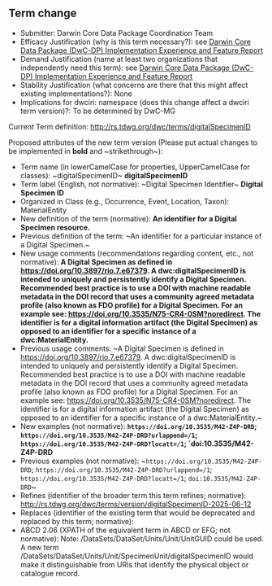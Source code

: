 ## Term change

* Submitter: Darwin Core Data Package Coordination Team
* Efficacy Justification (why is this term necessary?): see [Darwin Core Data Package (DwC-DP) Implementation Experience and Feature Report](https://gbif.github.io/dwc-dp/docs/dwc_dp_implementation_feature_reports.pdf)
* Demand Justification (name at least two organizations that independently need this term): see [Darwin Core Data Package (DwC-DP) Implementation Experience and Feature Report](https://gbif.github.io/dwc-dp/docs/dwc_dp_implementation_feature_reports.pdf)
* Stability Justification (what concerns are there that this might affect existing implementations?): None
* Implications for dwciri: namespace (does this change affect a dwciri term version)?: To be determined by DwC-MG

Current Term definition: http://rs.tdwg.org/dwc/terms/digitalSpecimenID

Proposed attributes of the new term version (Please put actual changes to be implemented in **bold** and ~strikethrough~):

* Term name (in lowerCamelCase for properties, UpperCamelCase for classes): ~digitalSpecimenID~ **digitalSpecimenID**
* Term label (English, not normative): ~Digital Specimen Identifier~ **Digital Specimen ID**
* Organized in Class (e.g., Occurrence, Event, Location, Taxon): MaterialEntity
* New definition of the term (normative): **An identifier for a Digital Specimen resource.**
* Previous definition of the term: ~An identifier for a particular instance of a Digital Specimen.~
* New usage comments (recommendations regarding content, etc., not normative): **A Digital Specimen as defined in https://doi.org/10.3897/rio.7.e67379. A dwc:digitalSpecimenID is intended to uniquely and persistently identify a Digital Specimen. Recommended best practice is to use a DOI with machine readable metadata in the DOI record that uses a community agreed metadata profile (also known as FDO profile) for a Digital Specimen. For an example see: https://doi.org/10.3535/N75-CR4-0SM?noredirect. The identifier is for a digital information artifact (the Digital Specimen) as opposed to an identifier for a specific instance of a dwc:MaterialEntity.** 
* Previous usage comments: ~A Digital Specimen is defined in https://doi.org/10.3897/rio.7.e67379. A dwc:digitalSpecimenID is intended to uniquely and persistently identify a Digital Specimen. Recommended best practice is to use a DOI with machine readable metadata in the DOI record that uses a community agreed metadata profile (also known as FDO profile) for a Digital Specimen. For an example see: https://doi.org/10.3535/N75-CR4-0SM?noredirect. The identifier is for a digital information artifact (the Digital Specimen) as opposed to an identifier for a specific instance of a dwc:MaterialEntity.~
* New examples (not normative): **`https://doi.org/10.3535/M42-Z4P-DRD`; `https://doi.org/10.3535/M42-Z4P-DRD?urlappend=/1`; `https://doi.org/10.3535/M42-Z4P-DRD?locatt=/1`; `doi:10.3535/M42-Z4P-DRD**
* Previous examples (not normative): ~`https://doi.org/10.3535/M42-Z4P-DRD`; `https://doi.org/10.3535/M42-Z4P-DRD?urlappend=/1`; `https://doi.org/10.3535/M42-Z4P-DRD?locatt=/1`; `doi:10.3535/M42-Z4P-DRD`~
* Refines (identifier of the broader term this term refines; normative): http://rs.tdwg.org/dwc/terms/version/digitalSpecimenID-2025-06-12
* Replaces (identifier of the existing term that would be deprecated and replaced by this term; normative): 
* ABCD 2.06 (XPATH of the equivalent term in ABCD or EFG; not normative): Note: /DataSets/DataSet/Units/Unit/UnitGUID could be used. A new term /DataSets/DataSet/Units/Unit/SpecimenUnit/digitalSpecimenID would make it distinguishable from URIs that identify the physical object or catalogue record.
